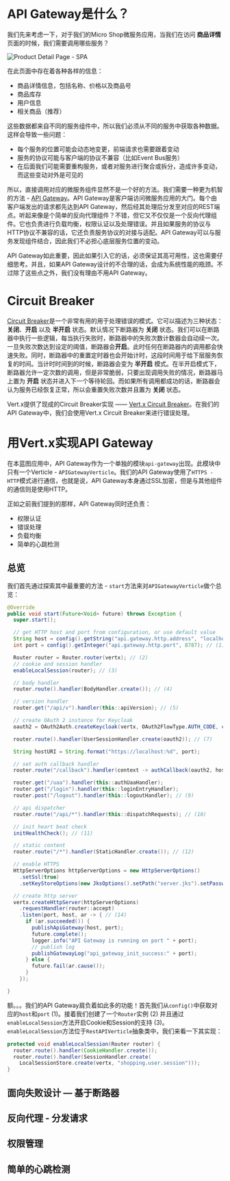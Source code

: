 # API Gateway是什么？

我们先来考虑一下，对于我们的Micro Shop微服务应用，当我们在访问 **商品详情** 页面的时候，我们需要调用哪些服务？

![Product Detail Page - SPA](https://raw.githubusercontent.com/sczyh30/vertx-blueprint-microservice/master/docs/images/shopping-spa-product-detail.png)

在此页面中存在着各种各样的信息：

- 商品详情信息，包括名称、价格以及商品号
- 商品库存
- 用户信息
- 相关商品（推荐）

这些数据都来自不同的服务组件中，所以我们必须从不同的服务中获取各种数据。这样会导致一些问题：

- 每个服务的位置可能会动态地变更，前端请求也需要跟着变动
- 服务的协议可能与客户端的协议不兼容（比如Event Bus服务）
- 在后面我们可能需要重构服务，或者对服务进行聚合或拆分，造成许多变动，而这些变动对外是可见的

所以，直接调用对应的微服务组件显然不是一个好的方法。我们需要一种更为机智的方法 - [API Gateway](http://microservices.io/patterns/apigateway.html)。API Gateway是客户端访问微服务应用的大门。每个由客户端发出的请求都先达到API Gateway，然后经其处理后分发至对应的REST端点。听起来像是个简单的反向代理组件？不错，但它又不仅仅是一个反向代理组件。它也负责进行负载均衡，权限认证以及处理错误。并且如果服务的协议与HTTP协议不兼容的话，它还负责服务协议的对接与适配。API Gateway可以与服务发现组件结合，因此我们不必担心底层服务位置的变动。

API Gateway如此重要，因此如果引入它的话，必须保证其高可用性，这也需要仔细思考。并且，如果API Gateway设计的不合理的话，会成为系统性能的瓶颈。不过除了这些点之外，我们没有理由不用API Gateway。

# Circuit Breaker

[Circuit Breaker](http://martinfowler.com/bliki/CircuitBreaker.html)是一个非常有用的用于处理错误的模式。它可以描述为三种状态：**关闭**、**开启** 以及 **半开启** 状态。默认情况下断路器为 **关闭** 状态。我们可以在断路器中执行一些逻辑，每当执行失败时，断路器中的失败次数计数器会自动续一次。一旦失败次数达到设定的阈值，断路器会**开启**。此时任何在断路器内的调用都会快速失败。同时，断路器中的重置定时器也会开始计时，这段时间用于给下层服务恢复的时间。当计时时间到的时候，断路器会变为 **半开启** 模式。在半开启模式下，断路器允许一定次数的调用，但是非常脆弱，只要出现调用失败的情况，断路器马上置为 **开启** 状态并进入下一个等待轮回。而如果所有调用都成功的话，断路器会认为服务已经恢复正常，所以会重置失败次数并且置为 **关闭** 状态。

Vert.x提供了现成的Circuit Breaker实现 —— [Vert.x Circuit Breaker](http://vertx.io/docs/vertx-circuit-breaker/java/)。在我们的API Gateway中，我们会使用Vert.x Circuit Breaker来进行错误处理。

# 用Vert.x实现API Gateway

在本蓝图应用中，API Gateway作为一个单独的模块`api-gateway`出现。此模块中只有一个Verticle - `APIGatewayVerticle`。我们的API Gateway使用了`HTTPS - HTTP`模式进行通信，也就是说，API Gateway本身通过SSL加密，但是与其他组件的通信则是使用HTTP。

正如之前我们提到的那样，API Gateway同时还负责：

- 权限认证
- 错误处理
- 负载均衡
- 简单的心跳检测

## 总览

我们首先通过探索其中最重要的方法 - `start`方法来对`APIGatewayVerticle`做个总览：

```java
@Override
public void start(Future<Void> future) throws Exception {
  super.start();

  // get HTTP host and port from configuration, or use default value
  String host = config().getString("api.gateway.http.address", "localhost");
  int port = config().getInteger("api.gateway.http.port", 8787); // (1)

  Router router = Router.router(vertx); // (2)
  // cookie and session handler
  enableLocalSession(router); // (3)

  // body handler
  router.route().handler(BodyHandler.create()); // (4)

  // version handler
  router.get("/api/v").handler(this::apiVersion); // (5)

  // create OAuth 2 instance for Keycloak
  oauth2 = OAuth2Auth.createKeycloak(vertx, OAuth2FlowType.AUTH_CODE, config()); // (6)

  router.route().handler(UserSessionHandler.create(oauth2)); // (7)

  String hostURI = String.format("https://localhost:%d", port);

  // set auth callback handler
  router.route("/callback").handler(context -> authCallback(oauth2, hostURI, context)); // (8)

  router.get("/uaa").handler(this::authUaaHandler);
  router.get("/login").handler(this::loginEntryHandler);
  router.post("/logout").handler(this::logoutHandler); // (9)

  // api dispatcher
  router.route("/api/*").handler(this::dispatchRequests); // (10)

  // init heart beat check
  initHealthCheck(); // (11)

  // static content
  router.route("/*").handler(StaticHandler.create()); // (12)

  // enable HTTPS
  HttpServerOptions httpServerOptions = new HttpServerOptions()
    .setSsl(true)
    .setKeyStoreOptions(new JksOptions().setPath("server.jks").setPassword("123456")); // (13)

  // create http server
  vertx.createHttpServer(httpServerOptions)
    .requestHandler(router::accept)
    .listen(port, host, ar -> { // (14)
      if (ar.succeeded()) {
        publishApiGateway(host, port);
        future.complete();
        logger.info("API Gateway is running on port " + port);
        // publish log
        publishGatewayLog("api_gateway_init_success:" + port);
      } else {
        future.fail(ar.cause());
      }
    });

}
```

额。。。我们的API Gateway肩负着如此多的功能！首先我们从`config()`中获取对应的`host`和`port` (1)。接着我们创建了一个`Router`实例 (2) 并且通过`enableLocalSession`方法开启Cookie和Session的支持 (3)。`enableLocalSession`方法位于`RestAPIVerticle`抽象类中，我们来看一下其实现：

```java
protected void enableLocalSession(Router router) {
  router.route().handler(CookieHandler.create());
  router.route().handler(SessionHandler.create(
    LocalSessionStore.create(vertx, "shopping.user.session")));
}
```

## 面向失败设计 — 基于断路器

## 反向代理 - 分发请求

## 权限管理

## 简单的心跳检测
